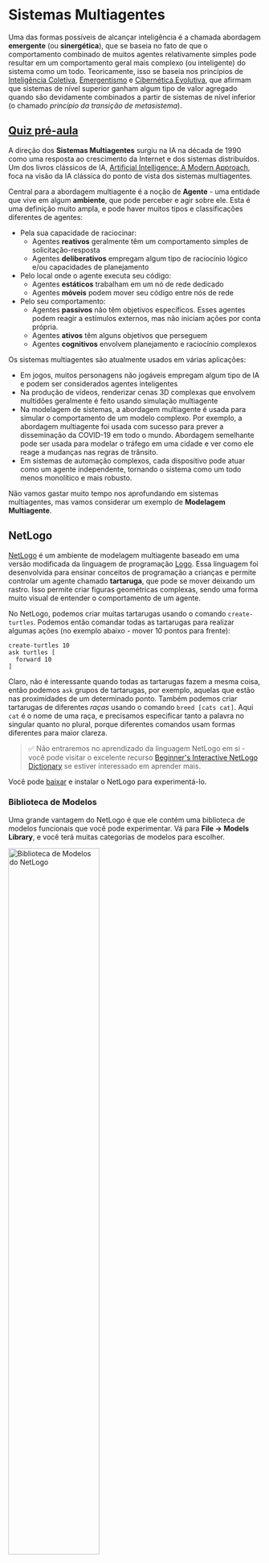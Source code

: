 <!--
CO_OP_TRANSLATOR_METADATA:
{
  "original_hash": "1ddf651d7681b4449f9d09ea3b17911e",
  "translation_date": "2025-08-26T10:09:44+00:00",
  "source_file": "lessons/6-Other/23-MultiagentSystems/README.md",
  "language_code": "br"
}
-->
# Sistemas Multiagentes

Uma das formas possíveis de alcançar inteligência é a chamada abordagem **emergente** (ou **sinergética**), que se baseia no fato de que o comportamento combinado de muitos agentes relativamente simples pode resultar em um comportamento geral mais complexo (ou inteligente) do sistema como um todo. Teoricamente, isso se baseia nos princípios de [Inteligência Coletiva](https://en.wikipedia.org/wiki/Collective_intelligence), [Emergentismo](https://en.wikipedia.org/wiki/Global_brain) e [Cibernética Evolutiva](https://en.wikipedia.org/wiki/Global_brain), que afirmam que sistemas de nível superior ganham algum tipo de valor agregado quando são devidamente combinados a partir de sistemas de nível inferior (o chamado *princípio da transição de metasistema*).

## [Quiz pré-aula](https://ff-quizzes.netlify.app/en/ai/quiz/45)

A direção dos **Sistemas Multiagentes** surgiu na IA na década de 1990 como uma resposta ao crescimento da Internet e dos sistemas distribuídos. Um dos livros clássicos de IA, [Artificial Intelligence: A Modern Approach](https://en.wikipedia.org/wiki/Artificial_Intelligence:_A_Modern_Approach), foca na visão da IA clássica do ponto de vista dos sistemas multiagentes.

Central para a abordagem multiagente é a noção de **Agente** - uma entidade que vive em algum **ambiente**, que pode perceber e agir sobre ele. Esta é uma definição muito ampla, e pode haver muitos tipos e classificações diferentes de agentes:

* Pela sua capacidade de raciocinar:
   - Agentes **reativos** geralmente têm um comportamento simples de solicitação-resposta
   - Agentes **deliberativos** empregam algum tipo de raciocínio lógico e/ou capacidades de planejamento
* Pelo local onde o agente executa seu código:
   - Agentes **estáticos** trabalham em um nó de rede dedicado
   - Agentes **móveis** podem mover seu código entre nós de rede
* Pelo seu comportamento:
   - Agentes **passivos** não têm objetivos específicos. Esses agentes podem reagir a estímulos externos, mas não iniciam ações por conta própria.
   - Agentes **ativos** têm alguns objetivos que perseguem
   - Agentes **cognitivos** envolvem planejamento e raciocínio complexos

Os sistemas multiagentes são atualmente usados em várias aplicações:

* Em jogos, muitos personagens não jogáveis empregam algum tipo de IA e podem ser considerados agentes inteligentes
* Na produção de vídeos, renderizar cenas 3D complexas que envolvem multidões geralmente é feito usando simulação multiagente
* Na modelagem de sistemas, a abordagem multiagente é usada para simular o comportamento de um modelo complexo. Por exemplo, a abordagem multiagente foi usada com sucesso para prever a disseminação da COVID-19 em todo o mundo. Abordagem semelhante pode ser usada para modelar o tráfego em uma cidade e ver como ele reage a mudanças nas regras de trânsito.
* Em sistemas de automação complexos, cada dispositivo pode atuar como um agente independente, tornando o sistema como um todo menos monolítico e mais robusto.

Não vamos gastar muito tempo nos aprofundando em sistemas multiagentes, mas vamos considerar um exemplo de **Modelagem Multiagente**.

## NetLogo

[NetLogo](https://ccl.northwestern.edu/netlogo/) é um ambiente de modelagem multiagente baseado em uma versão modificada da linguagem de programação [Logo](https://en.wikipedia.org/wiki/Logo_(programming_language)). Essa linguagem foi desenvolvida para ensinar conceitos de programação a crianças e permite controlar um agente chamado **tartaruga**, que pode se mover deixando um rastro. Isso permite criar figuras geométricas complexas, sendo uma forma muito visual de entender o comportamento de um agente.

No NetLogo, podemos criar muitas tartarugas usando o comando `create-turtles`. Podemos então comandar todas as tartarugas para realizar algumas ações (no exemplo abaixo - mover 10 pontos para frente):

```
create-turtles 10
ask turtles [
  forward 10
]
```

Claro, não é interessante quando todas as tartarugas fazem a mesma coisa, então podemos `ask` grupos de tartarugas, por exemplo, aquelas que estão nas proximidades de um determinado ponto. Também podemos criar tartarugas de diferentes *raças* usando o comando `breed [cats cat]`. Aqui `cat` é o nome de uma raça, e precisamos especificar tanto a palavra no singular quanto no plural, porque diferentes comandos usam formas diferentes para maior clareza.

> ✅ Não entraremos no aprendizado da linguagem NetLogo em si - você pode visitar o excelente recurso [Beginner's Interactive NetLogo Dictionary](https://ccl.northwestern.edu/netlogo/bind/) se estiver interessado em aprender mais.

Você pode [baixar](https://ccl.northwestern.edu/netlogo/download.shtml) e instalar o NetLogo para experimentá-lo.

### Biblioteca de Modelos

Uma grande vantagem do NetLogo é que ele contém uma biblioteca de modelos funcionais que você pode experimentar. Vá para **File → Models Library**, e você terá muitas categorias de modelos para escolher.

<img alt="Biblioteca de Modelos do NetLogo" src="images/NetLogo-ModelLib.png" width="60%"/>

> Uma captura de tela da biblioteca de modelos por Dmitry Soshnikov

Você pode abrir um dos modelos, por exemplo **Biology → Flocking**.

### Princípios Principais

Após abrir o modelo, você será levado à tela principal do NetLogo. Aqui está um modelo de exemplo que descreve a população de lobos e ovelhas, dado recursos finitos (grama).

![Tela Principal do NetLogo](../../../../../translated_images/NetLogo-Main.32653711ec1a01b3cab22ec0b148e64193d0b979b055285bef329d5e3d6958c5.br.png)

> Captura de tela por Dmitry Soshnikov

Nesta tela, você pode ver:

* A seção **Interface**, que contém:
  - O campo principal, onde todos os agentes vivem
  - Diferentes controles: botões, sliders, etc.
  - Gráficos que você pode usar para exibir parâmetros da simulação
* A aba **Code**, que contém o editor onde você pode digitar o programa NetLogo

Na maioria dos casos, a interface terá um botão **Setup**, que inicializa o estado da simulação, e um botão **Go**, que inicia a execução. Esses são tratados por manipuladores correspondentes no código que se parecem com isto:

```
to go [
...
]
```

O mundo do NetLogo consiste nos seguintes objetos:

* **Agentes** (tartarugas) que podem se mover pelo campo e fazer algo. Você comanda os agentes usando a sintaxe `ask turtles [...]`, e o código entre colchetes é executado por todos os agentes no *modo tartaruga*.
* **Patches** são áreas quadradas do campo onde os agentes vivem. Você pode se referir a todos os agentes no mesmo patch ou pode alterar as cores do patch e algumas outras propriedades. Você também pode `ask patches` para fazer algo.
* **Observer** é um agente único que controla o mundo. Todos os manipuladores de botões são executados no *modo observador*.

> ✅ A beleza de um ambiente multiagente é que o código que roda no modo tartaruga ou no modo patch é executado ao mesmo tempo por todos os agentes em paralelo. Assim, ao escrever um pouco de código e programar o comportamento de um agente individual, você pode criar um comportamento complexo do sistema de simulação como um todo.

### Flocking

Como exemplo de comportamento multiagente, vamos considerar **[Flocking](https://en.wikipedia.org/wiki/Flocking_(behavior))**. Flocking é um padrão complexo muito semelhante ao modo como bandos de pássaros voam. Observando-os voar, você pode pensar que eles seguem algum tipo de algoritmo coletivo ou que possuem alguma forma de *inteligência coletiva*. No entanto, esse comportamento complexo surge quando cada agente individual (neste caso, um *pássaro*) apenas observa alguns outros agentes em uma curta distância e segue três regras simples:

* **Alinhamento** - direciona-se para a direção média dos agentes vizinhos
* **Coesão** - tenta direcionar-se para a posição média dos vizinhos (*atração de longo alcance*)
* **Separação** - ao se aproximar muito de outros pássaros, tenta se afastar (*repulsão de curto alcance*)

Você pode executar o exemplo de flocking e observar o comportamento. Também pode ajustar parâmetros, como o *grau de separação* ou o *alcance de visão*, que define quão longe cada pássaro pode enxergar. Note que, se você diminuir o alcance de visão para 0, todos os pássaros ficam cegos e o flocking para. Se você diminuir a separação para 0, todos os pássaros se agrupam em uma linha reta.

> ✅ Mude para a aba **Code** e veja onde as três regras de flocking (alinhamento, coesão e separação) são implementadas no código. Note como nos referimos apenas aos agentes que estão à vista.

### Outros Modelos para Ver

Há alguns modelos interessantes que você pode experimentar:

* **Art → Fireworks** mostra como um fogo de artifício pode ser considerado um comportamento coletivo de fluxos individuais de fogo
* **Social Science → Traffic Basic** e **Social Science → Traffic Grid** mostram o modelo de tráfego urbano em uma grade 1D e 2D com ou sem semáforos. Cada carro na simulação segue as seguintes regras:
   - Se o espaço à frente estiver vazio - acelere (até uma certa velocidade máxima)
   - Se vir um obstáculo à frente - freie (e você pode ajustar o quão longe o motorista pode enxergar)
* **Social Science → Party** mostra como as pessoas se agrupam durante uma festa de coquetel. Você pode encontrar a combinação de parâmetros que leva ao aumento mais rápido da felicidade do grupo.

Como você pode ver nesses exemplos, simulações multiagentes podem ser uma maneira bastante útil de entender o comportamento de um sistema complexo composto por indivíduos que seguem a mesma lógica ou lógica semelhante. Também pode ser usado para controlar agentes virtuais, como [NPCs](https://en.wikipedia.org/wiki/NPC) em jogos de computador ou agentes em mundos animados em 3D.

## Agentes Deliberativos

Os agentes descritos acima são muito simples, reagindo a mudanças no ambiente usando algum tipo de algoritmo. Como tal, eles são **agentes reativos**. No entanto, às vezes os agentes podem raciocinar e planejar suas ações, caso em que são chamados de **deliberativos**.

Um exemplo típico seria um agente pessoal que recebe uma instrução de um humano para reservar um pacote de férias. Suponha que existam muitos agentes que vivem na internet e podem ajudá-lo. Ele deve então entrar em contato com outros agentes para ver quais voos estão disponíveis, quais são os preços dos hotéis para diferentes datas e tentar negociar o melhor preço. Quando o plano de férias estiver completo e confirmado pelo proprietário, ele pode prosseguir com a reserva.

Para fazer isso, os agentes precisam **comunicar-se**. Para uma comunicação bem-sucedida, eles precisam:

* Algumas **linguagens padrão para trocar conhecimento**, como [Knowledge Interchange Format](https://en.wikipedia.org/wiki/Knowledge_Interchange_Format) (KIF) e [Knowledge Query and Manipulation Language](https://en.wikipedia.org/wiki/Knowledge_Query_and_Manipulation_Language) (KQML). Essas linguagens são projetadas com base na [Teoria dos Atos de Fala](https://en.wikipedia.org/wiki/Speech_act).
* Essas linguagens também devem incluir alguns **protocolos de negociação**, baseados em diferentes **tipos de leilão**.
* Uma **ontologia comum** para usar, de modo que se refiram aos mesmos conceitos conhecendo sua semântica
* Uma maneira de **descobrir** o que diferentes agentes podem fazer, também baseada em algum tipo de ontologia

Agentes deliberativos são muito mais complexos do que reativos, porque não apenas reagem a mudanças no ambiente, mas também devem ser capazes de *iniciar* ações. Uma das arquiteturas propostas para agentes deliberativos é o chamado agente de Crença-Desejo-Intenção (BDI):

* **Crenças** formam um conjunto de conhecimento sobre o ambiente do agente. Pode ser estruturado como uma base de conhecimento ou conjunto de regras que um agente pode aplicar a uma situação específica no ambiente.
* **Desejos** definem o que um agente quer fazer, ou seja, seus objetivos. Por exemplo, o objetivo do agente assistente pessoal acima é reservar um pacote de férias, e o objetivo de um agente de hotel é maximizar o lucro.
* **Intenções** são ações específicas que um agente planeja para alcançar seus objetivos. As ações geralmente mudam o ambiente e causam comunicação com outros agentes.

Existem algumas plataformas disponíveis para construir sistemas multiagentes, como [JADE](https://jade.tilab.com/). [Este artigo](https://arxiv.org/ftp/arxiv/papers/2007/2007.08961.pdf) contém uma revisão das plataformas multiagentes, juntamente com um breve histórico dos sistemas multiagentes e seus diferentes cenários de uso.

## Conclusão

Sistemas Multiagentes podem assumir formas muito diferentes e ser usados em muitas aplicações distintas. 
Eles tendem a focar no comportamento mais simples de um agente individual e alcançar um comportamento mais complexo do sistema geral devido ao **efeito sinergético**.

## 🚀 Desafio

Leve esta lição para o mundo real e tente conceituar um sistema multiagente que possa resolver um problema. O que, por exemplo, um sistema multiagente precisaria fazer para otimizar a rota de um ônibus escolar? Como ele poderia funcionar em uma padaria?

## [Quiz pós-aula](https://ff-quizzes.netlify.app/en/ai/quiz/46)

## Revisão e Autoestudo

Revise o uso desse tipo de sistema na indústria. Escolha um domínio, como manufatura ou a indústria de videogames, e descubra como sistemas multiagentes podem ser usados para resolver problemas únicos.

## [Tarefa NetLogo](assignment.md)

**Aviso Legal**:  
Este documento foi traduzido utilizando o serviço de tradução por IA [Co-op Translator](https://github.com/Azure/co-op-translator). Embora nos esforcemos para garantir a precisão, esteja ciente de que traduções automatizadas podem conter erros ou imprecisões. O documento original em seu idioma nativo deve ser considerado a fonte autoritativa. Para informações críticas, recomenda-se a tradução profissional realizada por humanos. Não nos responsabilizamos por quaisquer mal-entendidos ou interpretações equivocadas decorrentes do uso desta tradução.